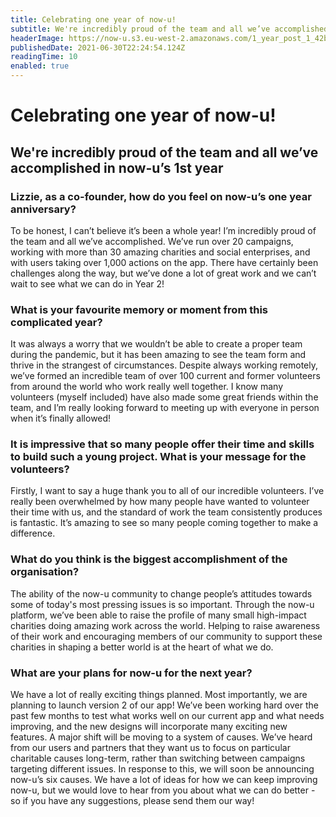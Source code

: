 ```yaml
---
title: Celebrating one year of now-u!
subtitle: We're incredibly proud of the team and all we’ve accomplished in now-u’s 1st year
headerImage: https://now-u.s3.eu-west-2.amazonaws.com/1_year_post_1_42b041eea8.jpeg
publishedDate: 2021-06-30T22:24:54.124Z
readingTime: 10
enabled: true
---
```


# Celebrating one year of now-u!

## We're incredibly proud of the team and all we’ve accomplished in now-u’s 1st year

### Lizzie, as a co-founder, how do you feel on now-u’s one year anniversary?

To be honest, I can’t believe it’s been a whole year! I’m incredibly proud of the team and all we’ve accomplished. We’ve run over 20 campaigns, working with more than 30 amazing charities and social enterprises, and with users taking over 1,000 actions on the app. There have certainly been challenges along the way, but we’ve done a lot of great work and we can’t wait to see what we can do in Year 2!

### What is your favourite memory or moment from this complicated year?

It was always a worry that we wouldn’t be able to create a proper team during the pandemic, but it has been amazing to see the team form and thrive in the strangest of circumstances. Despite always working remotely, we’ve formed an incredible team of over 100 current and former volunteers from around the world who work really well together. I know many volunteers (myself included) have also made some great friends within the team, and I’m really looking forward to meeting up with everyone in person when it’s finally allowed!

### It is impressive that so many people offer their time and skills to build such a young project. What is your message for the volunteers?

Firstly, I want to say a huge thank you to all of our incredible volunteers. I’ve really been overwhelmed by how many people have wanted to volunteer their time with us, and the standard of work the team consistently produces is fantastic. It’s amazing to see so many people coming together to make a difference.

### What do you think is the biggest accomplishment of the organisation?

The ability of the now-u community to change people’s attitudes towards some of today's most pressing issues is so important. Through the now-u platform, we’ve been able to raise the profile of many small high-impact charities doing amazing work across the world. Helping to raise awareness of their work and encouraging members of our community to support these charities in shaping a better world is at the heart of what we do.

### What are your plans for now-u for the next year?

We have a lot of really exciting things planned. Most importantly, we are planning to launch version 2 of our app! We’ve been working hard over the past few months to test what works well on our current app and what needs improving, and the new designs will incorporate many exciting new features. A major shift will be moving to a system of causes. We’ve heard from our users and partners that they want us to focus on particular charitable causes long-term, rather than switching between campaigns targeting different issues. In response to this, we will soon be announcing now-u’s six causes. We have a lot of ideas for how we can keep improving now-u, but we would love to hear from you about what we can do better - so if you have any suggestions, please send them our way!
